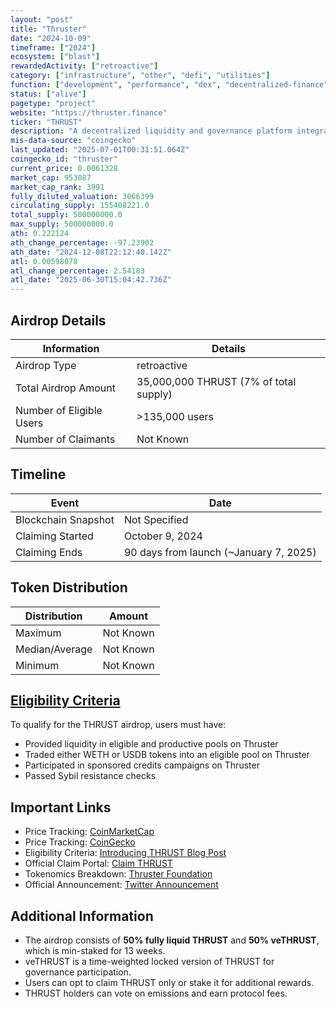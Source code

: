 ```yaml
---
layout: "post"
title: "Thruster"
date: "2024-10-09"
timeframe: ["2024"]
ecosystem: ["blast"]
rewardedActivity: ["retroactive"]
category: ["infrastructure", "other", "defi", "utilities"]
function: ["development", "performance", "dex", "decentralized-finance"]
status: ["alive"]
pagetype: "project"
website: "https://thruster.finance"
ticker: "THRUST"
description: "A decentralized liquidity and governance platform integrated with Blast, enabling users to earn and vote on emissions through veToken mechanics."
mis-data-source: "coingecko"
last_updated: "2025-07-01T00:31:51.064Z"
coingecko_id: "thruster"
current_price: 0.0061328
market_cap: 953087
market_cap_rank: 3991
fully_diluted_valuation: 3066399
circulating_supply: 155408221.0
total_supply: 500000000.0
max_supply: 500000000.0
ath: 0.222124
ath_change_percentage: -97.23902
ath_date: "2024-12-08T22:12:40.142Z"
atl: 0.00598078
atl_change_percentage: 2.54183
atl_date: "2025-06-30T15:04:42.736Z"
---
```


## Airdrop Details

| Information              | Details                                |
| ------------------------ | -------------------------------------- |
| Airdrop Type             | retroactive                            |
| Total Airdrop Amount     | 35,000,000 THRUST (7% of total supply) |
| Number of Eligible Users | >135,000 users                         |
| Number of Claimants      | Not Known                              |

## Timeline

| Event               | Date                                   |
| ------------------- | -------------------------------------- |
| Blockchain Snapshot | Not Specified                          |
| Claiming Started    | October 9, 2024                        |
| Claiming Ends       | 90 days from launch (~January 7, 2025) |

## Token Distribution

| Distribution   | Amount    |
| -------------- | --------- |
| Maximum        | Not Known |
| Median/Average | Not Known |
| Minimum        | Not Known |

## [Eligibility Criteria](https://blog.thruster.finance/Introducing-THRUST-ffd9f3c7897d4cfdae9c1d8e722f2bb5)

To qualify for the THRUST airdrop, users must have:

- Provided liquidity in eligible and productive pools on Thruster
- Traded either WETH or USDB tokens into an eligible pool on Thruster
- Participated in sponsored credits campaigns on Thruster
- Passed Sybil resistance checks

## Important Links

- Price Tracking: [CoinMarketCap](https://coinmarketcap.com/currencies/thrust)
- Price Tracking: [CoinGecko](https://www.coingecko.com/en/coins/thruster)
- Eligibility Criteria: [Introducing THRUST Blog Post](https://blog.thruster.finance/Introducing-THRUST-ffd9f3c7897d4cfdae9c1d8e722f2bb5)
- Official Claim Portal: [Claim THRUST](https://app.thruster.finance/credits)
- Tokenomics Breakdown: [Thruster Foundation](https://foundation.thruster.finance)
- Official Announcement: [Twitter Announcement](https://x.com/ThrusterFi/status/1843924366540845296)

## Additional Information

- The airdrop consists of **50% fully liquid THRUST** and **50% veTHRUST**, which is min-staked for 13 weeks.
- veTHRUST is a time-weighted locked version of THRUST for governance participation.
- Users can opt to claim THRUST only or stake it for additional rewards.
- THRUST holders can vote on emissions and earn protocol fees.